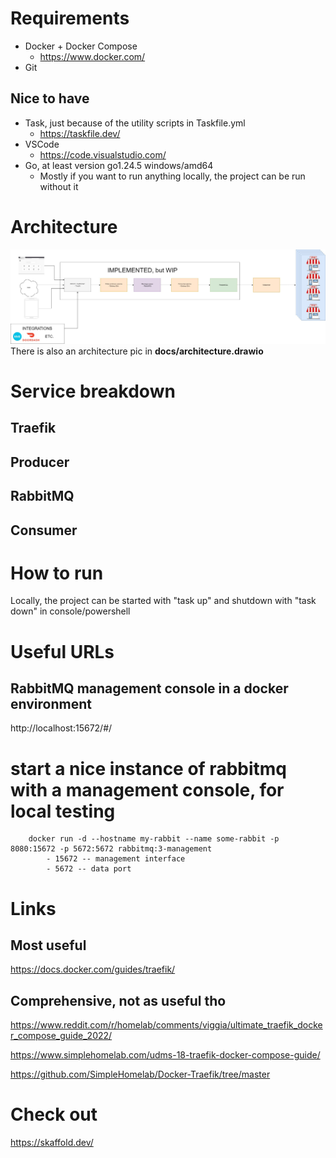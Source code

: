# Requirements
- Docker + Docker Compose
    - https://www.docker.com/
- Git

## Nice to have
- Task, just because of the utility scripts in Taskfile.yml
    - https://taskfile.dev/
- VSCode
    - https://code.visualstudio.com/
- Go, at least version go1.24.5 windows/amd64
    - Mostly if you want to run anything locally, the project can be run without it

# Architecture
![Architecture](./docs/img/architecture.jpg)
There is also an architecture pic in **docs/architecture.drawio**

# Service breakdown
## Traefik

## Producer

## RabbitMQ

## Consumer

# How to run
Locally, the project can be started with "task up" and shutdown with "task down" in console/powershell

# Useful URLs
## RabbitMQ management console in a docker environment
http://localhost:15672/#/

# start a nice instance of rabbitmq with a management console, for local testing
```
    docker run -d --hostname my-rabbit --name some-rabbit -p 8080:15672 -p 5672:5672 rabbitmq:3-management
        - 15672 -- management interface
        - 5672 -- data port
```

# Links
## Most useful
https://docs.docker.com/guides/traefik/

## Comprehensive, not as useful tho
https://www.reddit.com/r/homelab/comments/viggia/ultimate_traefik_docker_compose_guide_2022/

https://www.simplehomelab.com/udms-18-traefik-docker-compose-guide/

https://github.com/SimpleHomelab/Docker-Traefik/tree/master


# Check out
https://skaffold.dev/
